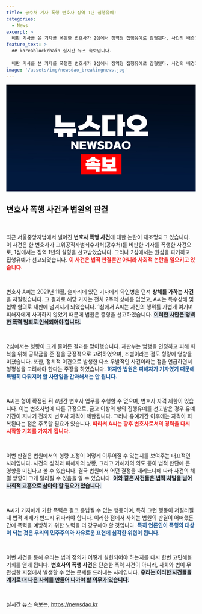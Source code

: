 ```yaml
---
title: 공수처 기자 폭행 변호사 징역 1년 집행유예!
categories:
  - News
excerpt: >
  비판 기사를 쓴 기자를 폭행한 변호사가 2심에서 징역형 집행유예로 감형됐다. 사건의 배경과 법원의 판단은 무엇인지, 진실의 이면을 파헤쳐 봅니다!
feature_text: >
  ## koreablockchain 실시간 뉴스 속보입니다.

  비판 기사를 쓴 기자를 폭행한 변호사가 2심에서 징역형 집행유예로 감형됐다. 사건의 배경과 법원의 판단은 무엇인지, 진실의 이면을 파헤쳐 봅니다!
image: '/assets/img/newsdao_breakingnews.jpg'
---
```


<p><img src="/assets/img/newsdao_breakingnews.jpg" alt="koreablockchain 속보" /></p>

<h2 data-ke-size="size26">변호사 폭행 사건과 법원의 판결</h2>

<p data-ke-size="size16">&nbsp;</p>

<p>최근 서울중앙지법에서 벌어진 <b>변호사 폭행 사건</b>에 대한 논란이 재조명되고 있습니다. 이 사건은 한 변호사가 고위공직자범죄수사처(공수처)를 비판한 기자를 폭행한 사건으로, 1심에서는 징역 1년의 실형을 선고받았습니다. 그러나 2심에서는 원심을 파기하고 집행유예가 선고되었습니다. <b><span style="color: #ee2323;">이 사건은 법적 판결뿐만 아니라 사회적 논란을 일으키고 있습니다.</span></b></p>

<p data-ke-size="size16">&nbsp;</p>

<p>변호사 A씨는 2021년 11월, 술자리에 있던 기자에게 와인병을 던져 <b>상해를 가하는 사건</b>을 저질렀습니다. 그 결과로 해당 기자는 전치 2주의 상해를 입었고, A씨는 특수상해 및 협박 혐의로 재판에 넘겨지게 되었습니다. 1심에서 A씨는 자신의 행위를 가볍게 여기며 피해자에게 사과하지 않았기 때문에 법원은 중형을 선고하였습니다. <b><span style="background-color: #21538527;">이러한 사안은 명백한 폭력 범죄로 인식되어야 합니다.</span></b></p>

<p data-ke-size="size16">&nbsp;</p>

<p>2심에서는 형량이 크게 줄어든 결과를 맞이했습니다. 재판부는 범행을 인정하고 피해 회복을 위해 공탁금을 준 점을 긍정적으로 고려하였으며, 초범이라는 점도 형량에 영향을 미쳤습니다. 또한, 정치적 이견으로 발생한 다소 우발적인 사건이라는 점을 언급하면서 형평성을 고려해야 한다는 주장을 하였습니다. <b><span style="color: #1a5490;">하지만 법원은 피해자가 기자였기 때문에 특별히 다뤄져야 할 사안임을 간과해서는 안 됩니다.</span></b></p>

<p data-ke-size="size16">&nbsp;</p>

<p>A씨는 형이 확정된 뒤 4년간 변호사 업무를 수행할 수 없으며, 변호사 자격 제한이 있습니다. 이는 변호사법에 따른 규정으로, 금고 이상의 형의 집행유예를 선고받은 경우 유예기간이 지나기 전까지 변호사 자격이 제한됩니다. 그러나 유예기간 이후에는 자격이 회복된다는 점은 주목할 필요가 있습니다. <b><span style="color: #ee2323;">따라서 A씨는 향후 변호사로서의 경력을 다시 시작할 기회를 가지게 됩니다.</span></b></p>

<p data-ke-size="size16">&nbsp;</p>

<p>이번 판결은 법원에서의 형량 조정이 어떻게 이루어질 수 있는지를 보여주는 대표적인 사례입니다. 사건의 성격과 피해자의 상황, 그리고 가해자의 의도 등이 법적 판단에 큰 영향을 미친다고 볼 수 있습니다. 결국 법원에서 어떤 결정을 내리느냐에 따라 사건의 해결 방향이 크게 달라질 수 있음을 알 수 있습니다. <b><span style="background-color: #21538527;">이와 같은 사건들은 법적 처벌을 넘어 사회적 교훈으로 삼아야 할 필요가 있습니다.</span></b></p>

<p data-ke-size="size16">&nbsp;</p>

<p>A씨가 기자에게 가한 폭력은 결코 용납될 수 없는 행동이며, 특히 그런 행동이 저질러질 때 법적 제재가 반드시 뒤따라야 합니다. 이러한 점에서 사회는 법원의 판결이 어떠했든 간에 폭력을 예방하기 위한 노력을 더 강구해야 할 것입니다. <b><span style="color: #1a5490;">특히 언론인이 폭행의 대상이 되는 것은 우리의 민주주의와 자유로운 표현에 심각한 위협이 됩니다.</span></b></p>

<p data-ke-size="size16">&nbsp;</p>

<p>이번 사건을 통해 우리는 법과 정의가 어떻게 실현되어야 하는지를 다시 한번 고민해볼 기회를 얻게 됩니다. <b>변호사의 폭행 사건</b>은 단순한 폭력 사건이 아니라, 사회와 법이 무관심한 지점에서 발생할 수 있는 문제를 드러내는 사례입니다. <b><span style="background-color: #21538527;">우리는 이러한 사건들을 계기로 더 나은 사회를 만들어 나가야 할 의무가 있습니다.</span></b></p>

<p data-ke-size="size16">&nbsp;</p>
실시간 뉴스 속보는, <a href="https://newsdao.kr" rel="dofollow">https://newsdao.kr</a>


